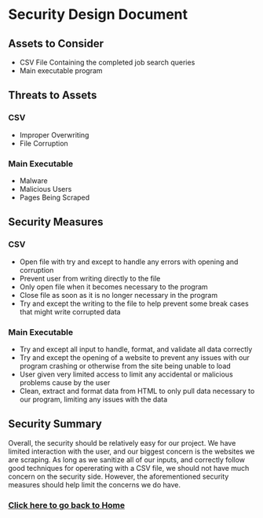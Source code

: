 # Security Design Document
## Assets to Consider
- CSV File Containing the completed job search queries
- Main executable program

## Threats to Assets
### CSV
- Improper Overwriting
- File Corruption

### Main Executable
- Malware
- Malicious Users
- Pages Being Scraped

## Security Measures
### CSV
- Open file with try and except to handle any errors with opening and corruption
- Prevent user from writing directly to the file
- Only open file when it becomes necessary to the program
- Close file as soon as it is no longer necessary in the program
- Try and except the writing to the file to help prevent some break cases that might write corrupted data

### Main Executable
- Try and except all input to handle, format, and validate all data correctly
- Try and except the opening of a website to prevent any issues with our program crashing or otherwise from the site being unable to load
- User given very limited access to limit any accidental or malicious problems cause by the user
- Clean, extract and format data from HTML to only pull data necessary to our program, limiting any issues with the data

## Security Summary
Overall, the security should be relatively easy for our project. We have limited interaction with the user, and our biggest concern is the websites we are scraping. As long as we sanitize all of our inputs, and correctly follow good techniques for opererating with a CSV file, we should not have much concern on the security side. However, the aforementioned security measures should help limit the concerns we do have.

### **[Click here to go back to Home](https://github.com/kiffit/waterfall-project)**

